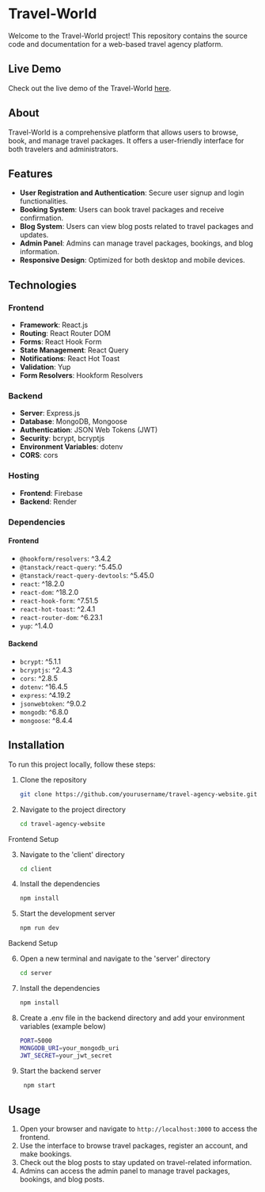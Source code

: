 # Travel-World

Welcome to the Travel-World project! This repository contains the source code and documentation for a web-based travel agency platform.

## Live Demo

Check out the live demo of the Travel-World [here](https://travel-world-c12.web.app/).

## About

Travel-World is a comprehensive platform that allows users to browse, book, and manage travel packages. It offers a user-friendly interface for both travelers and administrators.

## Features

- **User Registration and Authentication**: Secure user signup and login functionalities.
- **Booking System**: Users can book travel packages and receive confirmation.
- **Blog System**: Users can view blog posts related to travel packages and updates.
- **Admin Panel**: Admins can manage travel packages, bookings, and blog information.
- **Responsive Design**: Optimized for both desktop and mobile devices.

## Technologies

### Frontend

- **Framework**: React.js
- **Routing**: React Router DOM
- **Forms**: React Hook Form
- **State Management**: React Query
- **Notifications**: React Hot Toast
- **Validation**: Yup
- **Form Resolvers**: Hookform Resolvers

### Backend

- **Server**: Express.js
- **Database**: MongoDB, Mongoose
- **Authentication**: JSON Web Tokens (JWT)
- **Security**: bcrypt, bcryptjs
- **Environment Variables**: dotenv
- **CORS**: cors

### Hosting

- **Frontend**: Firebase
- **Backend**: Render

### Dependencies

#### Frontend

- `@hookform/resolvers`: ^3.4.2
- `@tanstack/react-query`: ^5.45.0
- `@tanstack/react-query-devtools`: ^5.45.0
- `react`: ^18.2.0
- `react-dom`: ^18.2.0
- `react-hook-form`: ^7.51.5
- `react-hot-toast`: ^2.4.1
- `react-router-dom`: ^6.23.1
- `yup`: ^1.4.0

#### Backend

- `bcrypt`: ^5.1.1
- `bcryptjs`: ^2.4.3
- `cors`: ^2.8.5
- `dotenv`: ^16.4.5
- `express`: ^4.19.2
- `jsonwebtoken`: ^9.0.2
- `mongodb`: ^6.8.0
- `mongoose`: ^8.4.4

## Installation

To run this project locally, follow these steps:

1. Clone the repository
   ```bash
   git clone https://github.com/yourusername/travel-agency-website.git
   ```
2. Navigate to the project directory

   ```bash
   cd travel-agency-website

   ```

Frontend Setup

3. Navigate to the 'client' directory
   ```bash
   cd client
   ```
4. Install the dependencies
   ```bash
   npm install
   ```
5. Start the development server
   ```bash
   npm run dev
   ```

Backend Setup

6. Open a new terminal and navigate to the 'server' directory
   ```bash
   cd server
   ```
7. Install the dependencies
   ```bash
   npm install
   ```
8. Create a .env file in the backend directory and add your environment variables (example below)
   ```bash
   PORT=5000
   MONGODB_URI=your_mongodb_uri
   JWT_SECRET=your_jwt_secret
   ```
9. Start the backend server
    ```bash
     npm start
    ```

## Usage

1. Open your browser and navigate to `http://localhost:3000` to access the frontend.
2. Use the interface to browse travel packages, register an account, and make bookings.
3. Check out the blog posts to stay updated on travel-related information.
4. Admins can access the admin panel to manage travel packages, bookings, and blog posts.
